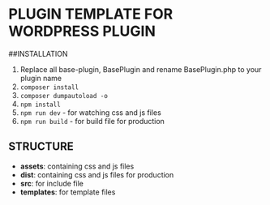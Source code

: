# PLUGIN TEMPLATE FOR WORDPRESS PLUGIN

##INSTALLATION
1. Replace all base-plugin, BasePlugin and rename BasePlugin.php to your plugin name
2. ```composer install```
3. ```composer dumpautoload -o```
4. ```npm install```
5. ```npm run dev``` - for watching css and js files
6. ```npm run build``` - for build file for production

## STRUCTURE
- **assets**: containing css and js files
- **dist**: containing css and js files for production
- **src**: for include file
- **templates**: for template files